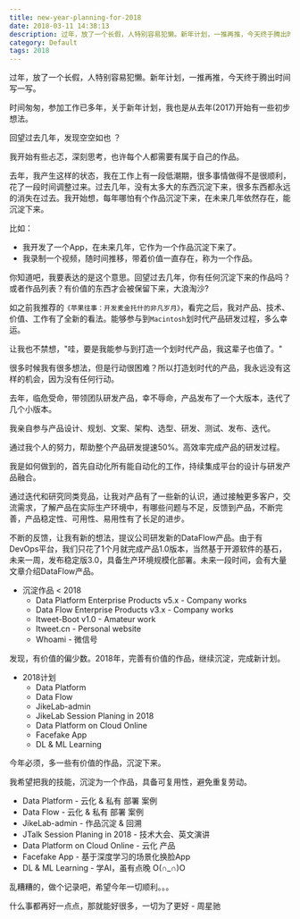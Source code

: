 ```yaml
---
title: new-year-planning-for-2018
date: 2018-03-11 14:38:13
description: 过年，放了一个长假，人特别容易犯懒。新年计划，一推再推，今天终于腾出时间写一写。
category: Default
tags: 2018
---
```


过年，放了一个长假，人特别容易犯懒。新年计划，一推再推，今天终于腾出时间写一写。

时间匆匆，参加工作已多年，关于新年计划，我也是从去年(2017)开始有一些初步想法。

回望过去几年，发现空空如也 ？

我开始有些忐忑，深刻思考，也许每个人都需要有属于自己的作品。

去年，我产生这样的状态，我在工作上有一段低潮期，很多事情做得不是很顺利，花了一段时间调整过来。过去几年，没有太多大的东西沉淀下来，很多东西都永远的消失在过去。我开始想，每年哪怕有个作品沉淀下来，在未来几年依然存在，能沉淀下来。

比如：

- 我开发了一个App，在未来几年，它作为一个作品沉淀下来了。
- 我录制一个视频，随时间推移，带着价值一直存在，称为一个作品。

你知道吧，我要表达的是这个意思。回望过去几年，你有任何沉淀下来的作品吗？或者作品列表？有价值的东西才会被保留下来，大浪淘沙?

如之前我推荐的`《苹果往事：开发麦金托什的非凡岁月》`，看完之后，我对产品、技术、价值、工作有了全新的看法。能够参与到`Macintosh`划时代产品研发过程，多么幸运。

让我也不禁想，"哇，要是我能参与到打造一个划时代产品，我这辈子也值了。"

很多时候我有很多想法，但是行动很困难？所以打造划时代的产品，我永远没有这样的机会，因为没有任何行动。

去年，临危受命，带领团队研发产品，幸不辱命，产品发布了一个大版本，迭代了几个小版本。

我亲自参与产品设计、规划、文案、架构、选型、研发、测试、发布、迭代。

通过我个人的努力，帮助整个产品研发提速50%。高效率完成产品的研发过程。

我是如何做到的，首先自动化所有能自动化的工作，持续集成平台的设计与研发产品融合。

通过迭代和研究同类竞品，让我对产品有了一些新的认识，通过接触更多客户，交流需求，了解产品在实际生产环境中，有哪些问题与不足，反馈到产品，不断完善，产品稳定性、可用性、易用性有了长足的进步。

不断的反馈，让我有新的想法，提议公司研发新的DataFlow产品。由于有DevOps平台，我们只花了1个月就完成产品1.0版本，当然基于开源软件的基石，未来一周，发布稳定版3.0，具备生产环境规模化部署。未来一段时间，会有大量文章介绍DataFlow产品。

* 沉淀作品 < 2018
    - Data Platform Enterprise Products v5.x - Company works
    - Data Flow Enterprise Products v3.x - Company works
    - Itweet-Boot v1.0 - Amateur work
    - Itweet.cn - Personal website
    - Whoami - 微信号

发现，有价值的偏少数。2018年，完善有价值的作品，继续沉淀，完成新计划。

* 2018计划 
    - Data Platform 
    - Data Flow 
    - JikeLab-admin 
    - JikeLab Session Planing in 2018
    - Data Platform on Cloud Online
    - Facefake App 
    - DL & ML Learning

今年必须，多一些有价值的作品，沉淀下来。

我希望把我的技能，沉淀为一个作品，具备可复用性，避免重复劳动。

* Data Platform - 云化 & 私有 部署 案例
* Data Flow - 云化 & 私有 部署 案例
* JikeLab-admin - 作品沉淀 & 回溯
* JTalk Session Planing in 2018  - 技术大会、英文演讲
* Data Platform on Cloud Online - 云化 产品
* Facefake App - 基于深度学习的场景化换脸App
* DL & ML Learning - 学AI，虽有点晚 O(∩_∩)O

乱糟糟的，做个记录吧，希望今年一切顺利。。。

什么事都再好一点点，那就能好很多，一切为了更好 - 周星驰

